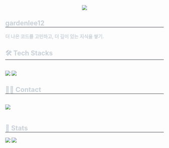 <div align= "center">
    <img src="https://capsule-render.vercel.app/api?type=waving&color=0:a8e063,100:38ef0c&height=180&text=Into%20your%20Garden&animation=fadeIn&fontColor=ffeb96&fontSize=50" />
    </div>
    <div style="text-align: left;"> 
    <h2 style="border-bottom: 1px solid #21262d; color: #c9d1d9;"> gardenlee12 </h2>  
    <div style="font-weight: 700; font-size: 15px; text-align: left; color: #c9d1d9;"> 더 나은 코드를 고민하고, 더 깊이 있는 지식을 쌓기. </div> 
    </div>
    <div style="text-align: left;">
    <h2 style="border-bottom: 1px solid #21262d; color: #c9d1d9;"> 🛠️ Tech Stacks </h2> <br> 
    <div style="margin: ; text-align: left;" "text-align: left;"> <img src="https://img.shields.io/badge/C-A8B9CC?style=for-the-badge&logo=C&logoColor=white">
          <img src="https://img.shields.io/badge/C++-00599C?style=for-the-badge&logo=C%2B%2B&logoColor=white">
          </div>
    </div>
    <div style="text-align: left;">
    <h2 style="border-bottom: 1px solid #21262d; color: #c9d1d9;"> 🧑‍💻 Contact </h2> <br> 
    <div style="text-align: left;"> <a href=https://velog.io/@garden31201/posts> <img src="https://img.shields.io/badge/Velog-20C997?style=for-the-badge&logo=Velog&logoColor=white&link=https://velog.io/@garden31201/posts"> </a>
          </div>  <br> 
    <div style="text-align: left;">  </div> 
    </div>
    <div style="text-align: left;"> 
    <h2 style="border-bottom: 1px solid #21262d; color: #c9d1d9;"> 🏅 Stats </h2> <div style="text-align: left;"> <img src="https://github-readme-stats.vercel.app/api?username=gardenlee12&custom_title=gardenlee12's Github Stat&bg_color=60,11998e,38ef7d&title_color=000000&text_color=000000"
        /> <img src="https://github-readme-stats.vercel.app/api/top-langs/?username=gardenlee12&layout=compact&bg_color=60,11998e,38ef7d&title_color=000000&text_color=000000"
          /> </div> 
    </div>
    
